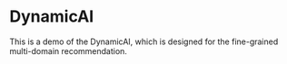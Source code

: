 # DynamicAI
This is a demo of the DynamicAI, which is designed for the fine-grained multi-domain recommendation.
